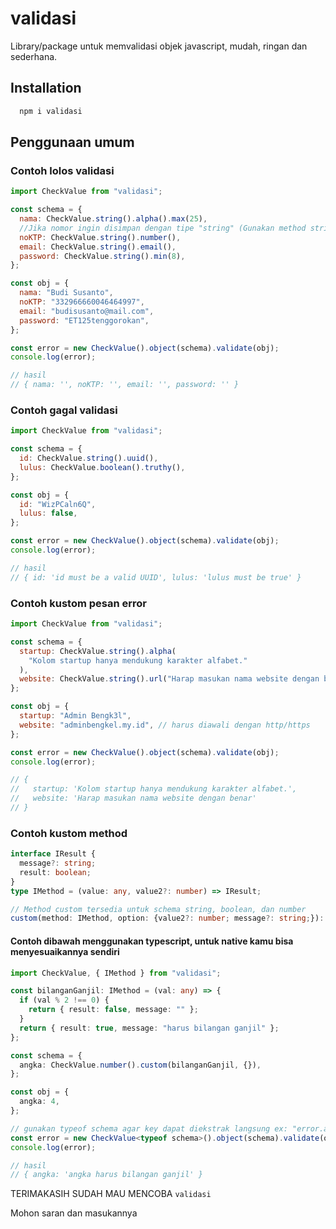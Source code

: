 # validasi

Library/package untuk memvalidasi objek javascript, mudah, ringan dan sederhana.

## Installation

```bash
  npm i validasi
```

## Penggunaan umum

### Contoh lolos validasi

```javascript
import CheckValue from "validasi";

const schema = {
  nama: CheckValue.string().alpha().max(25),
  //Jika nomor ingin disimpan dengan tipe "string" (Gunakan method string())
  noKTP: CheckValue.string().number(),
  email: CheckValue.string().email(),
  password: CheckValue.string().min(8),
};

const obj = {
  nama: "Budi Susanto",
  noKTP: "332966660046464997",
  email: "budisusanto@mail.com",
  password: "ET125tenggorokan",
};

const error = new CheckValue().object(schema).validate(obj);
console.log(error);

// hasil
// { nama: '', noKTP: '', email: '', password: '' }
```

### Contoh gagal validasi

```javascript
import CheckValue from "validasi";

const schema = {
  id: CheckValue.string().uuid(),
  lulus: CheckValue.boolean().truthy(),
};

const obj = {
  id: "WizPCaln6Q",
  lulus: false,
};

const error = new CheckValue().object(schema).validate(obj);
console.log(error);

// hasil
// { id: 'id must be a valid UUID', lulus: 'lulus must be true' }
```

### Contoh kustom pesan error

```javascript
import CheckValue from "validasi";

const schema = {
  startup: CheckValue.string().alpha(
    "Kolom startup hanya mendukung karakter alfabet."
  ),
  website: CheckValue.string().url("Harap masukan nama website dengan benar"),
};

const obj = {
  startup: "Admin Bengk3l",
  website: "adminbengkel.my.id", // harus diawali dengan http/https
};

const error = new CheckValue().object(schema).validate(obj);
console.log(error);

// {
//   startup: 'Kolom startup hanya mendukung karakter alfabet.',
//   website: 'Harap masukan nama website dengan benar'
// }
```

### Contoh kustom method

```typescript
interface IResult {
  message?: string;
  result: boolean;
}
type IMethod = (value: any, value2?: number) => IResult;

// Method custom tersedia untuk schema string, boolean, dan number
custom(method: IMethod, option: {value2?: number; message?: string;}): this;
```

#### Contoh dibawah menggunakan typescript, untuk native kamu bisa menyesuaikannya sendiri

```typescript
import CheckValue, { IMethod } from "validasi";

const bilanganGanjil: IMethod = (val: any) => {
  if (val % 2 !== 0) {
    return { result: false, message: "" };
  }
  return { result: true, message: "harus bilangan ganjil" };
};

const schema = {
  angka: CheckValue.number().custom(bilanganGanjil, {}),
};

const obj = {
  angka: 4,
};

// gunakan typeof schema agar key dapat diekstrak langsung ex: "error.angka"
const error = new CheckValue<typeof schema>().object(schema).validate(obj);
console.log(error);

// hasil
// { angka: 'angka harus bilangan ganjil' }
```

TERIMAKASIH SUDAH MAU MENCOBA `validasi`

Mohon saran dan masukannya
